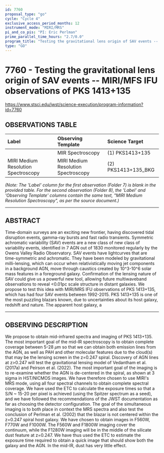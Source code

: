 ```yaml
---
id: 7760
proposal_type: "go"
cycle: "Cycle 4"
exclusive_access_period_months: 12
instrument_mode: "MIRI/MRS"
pi_and_co_pis: "PI: Eric Perlman"
prime_parallel_time_hours: "2.7/0.0"
program_title: "Testing the gravitational lens origin of SAV events -- MIRI/MFS IFU observations of PKS 1413+135"
type: "GO"
---
```

# 7760 - Testing the gravitational lens origin of SAV events -- MIRI/MFS IFU observations of PKS 1413+135
https://www.stsci.edu/jwst/science-execution/program-information?id=7760
## OBSERVATIONS TABLE
| Label                               | Observing Template                       | Science Target          |
| :---------------------------------- | :--------------------------------------- | :---------------------- |
|                                     | MIR Spectroscopy                         | (1) PKS1413+135         |
| MIRI Medium Resolution Spectroscopy | MIRI Medium Resolution Spectroscopy      | (2) PKS1413+135_BKG     |

*(Note: The 'Label' column for the first observation (Folder 7) is blank in the provided table. For the second observation (Folder 8), the 'Label' and 'Observing Template' columns contain the same text, "MIRI Medium Resolution Spectroscopy", as per the source document.)*

---

## ABSTRACT

Time-domain surveys are an exciting new frontier, having discovered tidal disruption events, gamma-ray bursts and fast radio transients. Symmetric achromatic variability (SAV) events are a new class of new class of variability events, identified in 7 AGN out of 1830 monitored regularly by the Owens Valley Radio Observatory. SAV events have lightcurves that are time-symmetric and achromatic. They have been modeled by gravitational milli-lensing, which can occur when relativistically moving jet components in a background AGN, move through caustics created by 10^3-10^6 solar mass features in a foreground galaxy. Confirmation of the lensing nature of SAV could give us a powerful new tool, allowing future multiwaveband observations to reveal <0.01pc scale structure in distant galaxies.
We propose to test this idea with MIRI/MRS IFU observations of PKS 1413+135, which has had four SAV events between 1992-2015. PKS 1413+135 is one of the most puzzling blazars known, due to uncertainties about its host galaxy, redshift and nature. The apparent host galaxy, a

---

## OBSERVING DESCRIPTION

We propose to obtain mid-infrared spectra and imaging of PKS 1413+135. The most important goal of the mid-IR spectroscopy is to obtain complete coverage between 5-28 $\mu$m so that we can obtain both emission lines from the AGN, as well as PAH and other molecular features due to the cloud(s) that may be the lensing screen in the z=0.247 spiral. Discovery of AGN lines at z>0.247 will test the gravitational lensing model of Vedantham et al. (2017a) and Peirson et al. (2022). The most important goal of the imaging is to re-examine whether the AGN is de-centered in the spiral, as shown at 3 sigma in HST/NICMOS images.
We have therefore chosen to use MIRI's MRS mode, using all four spectral channels to obtain complete spectral coverage. We have used the ETC to calculate the exposure times so that a S/N ~ 15-20 per pixel is achieved (using the Spitzer spectrum as a seed), and we have followed the recommendations of the JWST documentation as far as choosing the detector configuration. The goal of the simultaneous imaging is to both place in context the MRS spectra and also test the conclusion of Perlman et al. (2002) that the blazar is not centered within the z=0.247 spiral host galaxy. We have chosen to obtain images in F560W, F770W and F1000W. The F560W and F1800W imaging cover the continuum, while the F1280W imaging will be in the middle of the silicate dust feature at z=0.247. We have thus used the ETC to estimate the exposure time required to obtain a quick image that should show both the galaxy and the AGN. In the mid-IR, dust has very little effect.